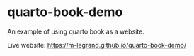 # quarto-book-demo

An example of using quarto book as a website.

Live website: https://m-legrand.github.io/quarto-book-demo/
